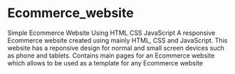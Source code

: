 # Ecommerce_website
Simple Ecommerce Website Using HTML CSS JavaScript A responsive Ecommerce website created using mainly HTML, CSS and JavaScript. This website has a reponsive design for normal and small screen devices such as phone and tablets. Contains main pages for an Ecommerce website which allows to be used as a template for any Ecommerce website
